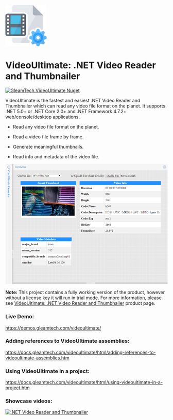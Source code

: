 ![VideoUltimate Logo](videoultimate-logo.png)
# VideoUltimate: .NET Video Reader and Thumbnailer
[![GleamTech.VideoUltimate Nuget](https://img.shields.io/nuget/v/GleamTech.VideoUltimate)](https://www.nuget.org/packages/GleamTech.VideoUltimate/ "GleamTech.VideoUltimate Nuget")

VideoUltimate is the fastest and easiest .NET Video Reader and Thumbnailer which can read any video file format on the planet.
It supports .NET 5.0+ or .NET Core 2.0+ and .NET Framework 4.7.2+ web/console/desktop applications.

- Read any video file format on the planet.

- Read a video file frame by frame.

- Generate meaningful thumbnails.

- Read info and metadata of the video file.

![.NET Video Reader and Thumbnailer](videoultimate.png)

**Note:** This project contains a fully working version of the product, however without a license key it will run in trial mode. For more information, please see [VideoUltimate: .NET Video Reader and Thumbnailer](http://www.gleamtech.com/videoultimate) product page.

### Live Demo:
https://demos.gleamtech.com/videoultimate/

### Adding references to VideoUltimate assemblies:
https://docs.gleamtech.com/videoultimate/html/adding-references-to-videoultimate-assemblies.htm

### Using VideoUltimate in a project:
https://docs.gleamtech.com/videoultimate/html/using-videoultimate-in-a-project.htm

### Showcase videos:
[![.NET Video Reader and Thumbnailer](https://i.ytimg.com/vi/Jib7p1Dxut0/maxresdefault.jpg)](https://youtu.be/Jib7p1Dxut0 ".NET Video Reader and Thumbnailer")
